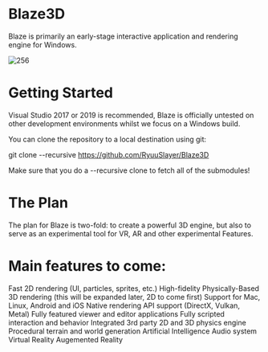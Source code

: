 # Blaze3D
Blaze is primarily an early-stage interactive application and rendering engine for Windows.

![256](https://user-images.githubusercontent.com/33106127/127789987-6da85e17-440e-4c4a-95cb-637ad219e047.png)

# Getting Started
Visual Studio 2017 or 2019 is recommended, Blaze is officially untested on other development environments whilst we focus on a Windows build.

You can clone the repository to a local destination using git:

git clone --recursive https://github.com/RyuuSlayer/Blaze3D

Make sure that you do a --recursive clone to fetch all of the submodules!

# The Plan
The plan for Blaze is two-fold: to create a powerful 3D engine, but also to serve as an experimental tool for VR, AR and other experimental Features.

# Main features to come:
Fast 2D rendering (UI, particles, sprites, etc.)
High-fidelity Physically-Based 3D rendering (this will be expanded later, 2D to come first)
Support for Mac, Linux, Android and iOS
Native rendering API support (DirectX, Vulkan, Metal)
Fully featured viewer and editor applications
Fully scripted interaction and behavior
Integrated 3rd party 2D and 3D physics engine
Procedural terrain and world generation
Artificial Intelligence
Audio system
Virtual Reality
Augemented Reality
